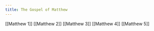 ```yaml
---
title: The Gospel of Matthew
---
```

[[Matthew 1]]
[[Matthew 2]]
[[Matthew 3]]
[[Matthew 4]]
[[Matthew 5]]

